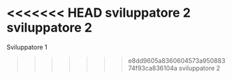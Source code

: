 <<<<<<< HEAD
sviluppatore 2
sviluppatore 2
=======
Sviluppatore 1
>>>>>>> e8dd9605a8360604573a95088374f93ca836104a
sviluppatore 2
